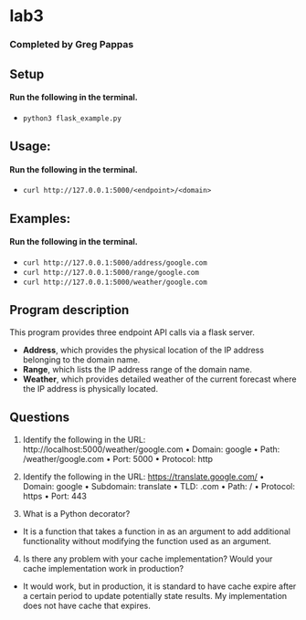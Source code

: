 # lab3

### Completed by Greg Pappas

## Setup

#### Run the following in the terminal.

- `python3 flask_example.py`

## Usage:

#### Run the following in the terminal.

- `curl http://127.0.0.1:5000/<endpoint>/<domain>`

## Examples:

#### Run the following in the terminal.

- `curl http://127.0.0.1:5000/address/google.com`
- `curl http://127.0.0.1:5000/range/google.com`
- `curl http://127.0.0.1:5000/weather/google.com`

## Program description

This program provides three endpoint API calls via a flask server.

- **Address**, which provides the physical location of the IP address belonging to the domain name.
- **Range**, which lists the IP address range of the domain name.
- **Weather**, which provides detailed weather of the current forecast where the IP address is physically located.

## Questions

1. Identify the following in the URL: http://localhost:5000/weather/google.com
   • Domain: google
   • Path: /weather/google.com
   • Port: 5000
   • Protocol: http

2. Identify the following in the URL: https://translate.google.com/
   • Domain: google
   • Subdomain: translate
   • TLD: .com
   • Path: /
   • Protocol: https
   • Port: 443

3. What is a Python decorator?

- It is a function that takes a function in as an argument to add additional functionality without modifying the function used as an argument.

4. Is there any problem with your cache implementation? Would your cache implementation work in production?

- It would work, but in production, it is standard to have cache expire after a certain period to update potentially state results. My implementation does not have cache that expires.
